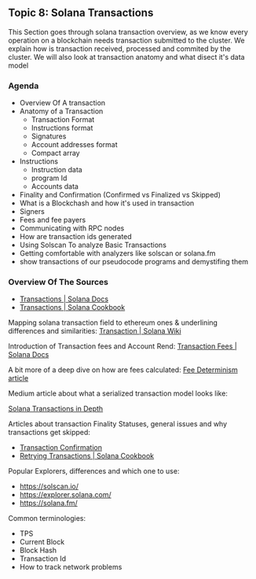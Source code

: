 ## Topic 8: Solana Transactions

This Section goes through solana transaction overview, as we know every operation on a blockchain
needs transaction submitted to the cluster. We explain how is transaction received, processed and commited
by the cluster. We will also look at transaction anatomy and what disect it's data model

### Agenda

* Overview Of A transaction
* Anatomy of a Transaction
  * Transaction Format
  * Instructions format
  * Signatures
  * Account addresses format
  * Compact array 
* Instructions
  * Instruction data
  * program Id
  * Accounts data
* Finality and Confirmation (Confirmed vs Finalized vs Skipped)
* What is a Blockchash and how it's used in transaction
* Signers
* Fees and fee payers
* Communicating with RPC nodes
* How are transaction ids generated
* Using Solscan To analyze Basic Transactions
* Getting comfortable with analyzers like solscan or solana.fm
* show transactions of our pseudocode programs and demystifing them

### Overview Of The Sources

* [Transactions | Solana Docs](https://docs.solana.com/developing/programming-model/transactions)
* [Transactions | Solana Cookbook](https://solanacookbook.com/core-concepts/transactions.html#facts)

Mapping solana transaction field to ethereum ones & underlining differences and similarities:
[Transaction | Solana Wiki](https://solana.wiki/docs/solidity-guide/transactions/#solana-transaction-structure)

Introduction of Transaction fees and Account Rend:
[Transaction Fees | Solana Docs](https://docs.solana.com/developing/intro/transaction_fees)

A bit more of a deep dive on how are fees calculated: [Fee Determinism article](https://jstarry.notion.site/Transaction-Fees-f09387e6a8d84287aa16a34ecb58e239)

Medium article about what a serialized transaction model looks like:

[Solana Transactions in Depth](https://medium.com/@asmiller1989/solana-transactions-in-depth-1f7f7fe06ac2)

Articles about transaction Finality Statuses, general issues and why transactions get skipped:
* [Transaction Confirmation](https://jstarry.notion.site/jstarry/Solana-Dev-Blog-302b7e08652c4a2dbc0be4f6a3b0d317?p=d5b8f4e09b9c4a70a1f263f82307d7ce&pm=c)
* [Retrying Transactions | Solana Cookbook](https://solanacookbook.com/guides/retrying-transactions.html#facts)

Popular Explorers, differences and which one to use:

* https://solscan.io/
* https://explorer.solana.com/
* https://solana.fm/

Common terminologies:
* TPS
* Current Block
* Block Hash
* Transaction Id
* How to track network problems
